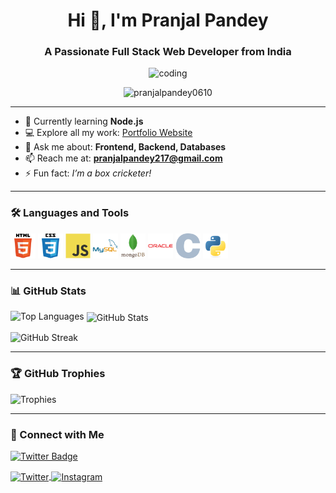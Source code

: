 <h1 align="center">Hi 👋, I'm Pranjal Pandey</h1>
<h3 align="center">A Passionate Full Stack Web Developer from India</h3>

<p align="center">
  <img src="https://media.giphy.com/media/v1.Y2lkPWVjZjA1ZTQ3d21wdTk1cjFod3d6YXVieGR5YXE5ZG15dWQzN3RvcnA3eTd5MWxsOSZlcD12MV9naWZzX3JlbGF0ZWQmY3Q9Zw/SWoSkN6DxTszqIKEqv/giphy.gif" alt="coding" width="400"/>
</p>



<p align="center">
  <img src="https://komarev.com/ghpvc/?username=pranjalpandey0610&label=Profile%20views&color=0e75b6&style=flat" alt="pranjalpandey0610" />
</p>

---

- 🌱 Currently learning **Node.js**
- 💻 Explore all my work: [Portfolio Website](https://pranjalpandey0610.netlify.app/)
- 💬 Ask me about: **Frontend, Backend, Databases**
- 📫 Reach me at: **pranjalpandey217@gmail.com**
- ⚡ Fun fact: *I’m a box cricketer!*

---

### 🛠️ Languages and Tools

<p align="left">
  <img src="https://raw.githubusercontent.com/devicons/devicon/master/icons/html5/html5-original-wordmark.svg" alt="html5" width="40" height="40"/>
  <img src="https://raw.githubusercontent.com/devicons/devicon/master/icons/css3/css3-original-wordmark.svg" alt="css3" width="40" height="40"/>
  <img src="https://raw.githubusercontent.com/devicons/devicon/master/icons/javascript/javascript-original.svg" alt="javascript" width="40" height="40"/>
  <img src="https://raw.githubusercontent.com/devicons/devicon/master/icons/mysql/mysql-original-wordmark.svg" alt="mysql" width="40" height="40"/>
  <img src="https://raw.githubusercontent.com/devicons/devicon/master/icons/mongodb/mongodb-original-wordmark.svg" alt="mongodb" width="40" height="40"/>
  <img src="https://raw.githubusercontent.com/devicons/devicon/master/icons/oracle/oracle-original.svg" alt="oracle" width="40" height="40"/>
  <img src="https://raw.githubusercontent.com/devicons/devicon/master/icons/c/c-original.svg" alt="c" width="40" height="40"/>
  <img src="https://raw.githubusercontent.com/devicons/devicon/master/icons/python/python-original.svg" alt="python" width="40" height="40"/>
</p>

---

### 📊 GitHub Stats

<p>
  <img align="left" src="https://github-readme-stats.vercel.app/api/top-langs?username=pranjalpandey0610&show_icons=true&locale=en&layout=compact" alt="Top Languages"/>
</p>

<p>&nbsp;<img align="center" src="https://github-readme-stats.vercel.app/api?username=pranjalpandey0610&show_icons=true&locale=en" alt="GitHub Stats" /></p>

<p><img align="center" src="https://streak-stats.demolab.com?user=pranjalpandey0610&theme=default&hide_border=false" alt="GitHub Streak" /></p>


---

### 🏆 GitHub Trophies

<p align="left">
  <img src="https://github-profile-trophy.vercel.app/?username=pranjalpandey0610" alt="Trophies" />
</p>

---

### 🤝 Connect with Me

<p align="left">
  <a href="https://twitter.com/pranjal98681471" target="blank">
    <img src="https://img.shields.io/twitter/follow/pranjal98681471?logo=twitter&style=for-the-badge" alt="Twitter Badge" />
  </a>
</p>

<p align="left">
  <a href="https://twitter.com/pranjal98681471" target="blank">
    <img align="center" src="https://raw.githubusercontent.com/rahuldkjain/github-profile-readme-generator/master/src/images/icons/Social/twitter.svg" alt="Twitter" height="30" width="40" />
  </a>
  <a href="https://instagram.com/_pranjal__pandey" target="blank">
    <img align="center" src="https://raw.githubusercontent.com/rahuldkjain/github-profile-readme-generator/master/src/images/icons/Social/instagram.svg" alt="Instagram" height="30" width="40" />
  </a>
</p>
